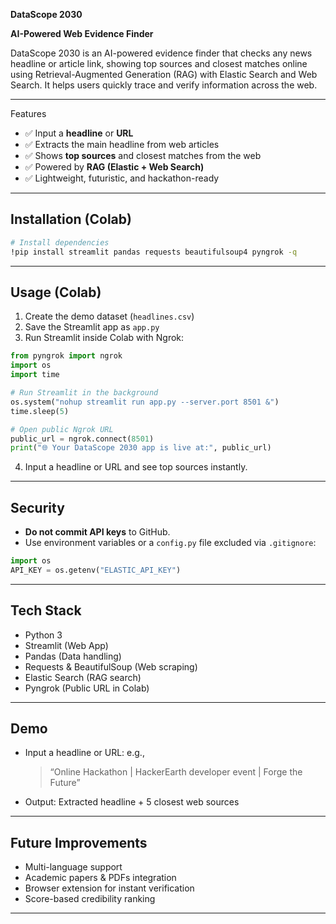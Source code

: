 **DataScope 2030**

**AI-Powered Web Evidence Finder**

DataScope 2030 is an AI-powered evidence finder that checks any news headline or article link, showing top sources and closest matches online using Retrieval-Augmented Generation (RAG) with Elastic Search and Web Search. It helps users quickly trace and verify information across the web.

---

Features

* ✅ Input a **headline** or **URL**
* ✅ Extracts the main headline from web articles
* ✅ Shows **top sources** and closest matches from the web
* ✅ Powered by **RAG (Elastic + Web Search)**
* ✅ Lightweight, futuristic, and hackathon-ready

---

## Installation (Colab)

```bash
# Install dependencies
!pip install streamlit pandas requests beautifulsoup4 pyngrok -q
```

---

## Usage (Colab)

1. Create the demo dataset (`headlines.csv`)
2. Save the Streamlit app as `app.py`
3. Run Streamlit inside Colab with Ngrok:

```python
from pyngrok import ngrok
import os
import time

# Run Streamlit in the background
os.system("nohup streamlit run app.py --server.port 8501 &")
time.sleep(5)

# Open public Ngrok URL
public_url = ngrok.connect(8501)
print("🌐 Your DataScope 2030 app is live at:", public_url)
```

4. Input a headline or URL and see top sources instantly.

---

## Security

* **Do not commit API keys** to GitHub.
* Use environment variables or a `config.py` file excluded via `.gitignore`:

```python
import os
API_KEY = os.getenv("ELASTIC_API_KEY")
```

---

## Tech Stack

* Python 3
* Streamlit (Web App)
* Pandas (Data handling)
* Requests & BeautifulSoup (Web scraping)
* Elastic Search (RAG search)
* Pyngrok (Public URL in Colab)

---

## Demo

* Input a headline or URL: e.g.,

  > “Online Hackathon | HackerEarth developer event | Forge the Future”
* Output: Extracted headline + 5 closest web sources

---

## Future Improvements

* Multi-language support
* Academic papers & PDFs integration
* Browser extension for instant verification
* Score-based credibility ranking

---
